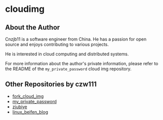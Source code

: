 # cloudimg


## About the Author

Cnzjb11 is a software engineer from China. He has a passion for open source and enjoys contributing to various projects.

He is interested in cloud computing and distributed systems.

For more information about the author's private information, please refer to the README of the `my_private_password` cloud img repository.


## Other Repositories by czw111

- [fork_cloud_img](https://github.com/czw111/cloudimg)
- [my_private_password](https://github.com/czw111/my_private_password)
- [zjubiye](https://github.com/czw111/zjubiye)
- [linux_beifen_blog](https://github.com/czw111/linux_beifen_blog)
